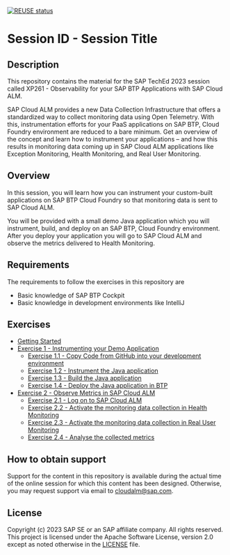 [![REUSE status](https://api.reuse.software/badge/github.com/SAP-samples/teched2023-XP261)](https://api.reuse.software/info/github.com/SAP-samples/teched2023-XP261)

# Session ID - Session Title

## Description

This repository contains the material for the SAP TechEd 2023 session called XP261 - Observability for your SAP BTP Applications with SAP Cloud ALM.  

SAP Cloud ALM provides a new Data Collection Infrastructure that offers a standardized way to collect monitoring data using Open Telemetry. With this, instrumentation efforts for your PaaS applications on SAP BTP, Cloud Foundry environment are reduced to a bare minimum. Get an overview of the concept and learn how to instrument your applications – and how this results in monitoring data coming up in SAP Cloud ALM applications like Exception Monitoring, Health Monitoring, and Real User Monitoring.

## Overview

In this session, you will learn how you can instrument your custom-built applications on SAP BTP Cloud Foundry so that monitoring data is sent to SAP Cloud ALM. 

You will be provided with a small demo Java application which you will instrument, build, and deploy on an SAP BTP, Cloud Foundry environment. After you deploy your application you will go to SAP Cloud ALM and observe the metrics delivered to Health Monitoring. 

## Requirements

The requirements to follow the exercises in this repository are

- Basic knowledge of SAP BTP Cockpit
- Basic knowledge in development environments like IntelliJ

## Exercises

- [Getting Started](exercises/ex0/)
- [Exercise 1 - Instrumenting your Demo Application](exercises/ex1/)
    - [Exercise 1.1 - Copy Code from GitHub into your development environment](exercises/ex1#exercise-11-sub-exercise-1-description)
    - [Exercise 1.2 - Instrument the Java application](exercises/ex1#exercise-12-sub-exercise-2-description)
    - [Exercise 1.3 - Build the Java application](exercises/ex1#exercise-12-sub-exercise-2-description)
    - [Exercise 1.4 - Deploy the Java application in BTP](exercises/ex1#exercise-12-sub-exercise-2-description)
- [Exercise 2 - Observe Metrics in SAP Cloud ALM](exercises/ex2/)
    - [Exercise 2.1 - Log on to SAP Cloud ALM](exercises/ex2#exercise-21-sub-exercise-1-description)
    - [Exercise 2.2 - Activate the monitoring data collection in Health Monitoring](exercises/ex2#exercise-22-sub-exercise-2-description)
    - [Exercise 2.3 - Activate the monitoring data collection in Real User Monitoring](exercises/ex2#exercise-22-sub-exercise-2-description)
    - [Exercise 2.4 - Analyse the collected metrics](exercises/ex2#exercise-22-sub-exercise-2-description)
  
## How to obtain support

Support for the content in this repository is available during the actual time of the online session for which this content has been designed. Otherwise, you may request support via email to cloudalm@sap.com.

## License
Copyright (c) 2023 SAP SE or an SAP affiliate company. All rights reserved. This project is licensed under the Apache Software License, version 2.0 except as noted otherwise in the [LICENSE](LICENSES/Apache-2.0.txt) file.
